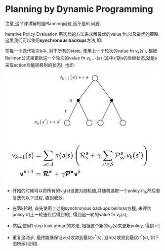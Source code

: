#  Planning by Dynamic Programming

注意,这节课讲解的是Planning问题,而不是RL问题.

Iterative Policy Evaluation
用迭代的方法来求解最优的value fn,以及最优的策略.
这里我们可以使用**synchronous backups**方法,即:

在每一个迭代轮次k中, 对于所有的state, 使用上一个轮次的value fn $v_k(s')$, 根据Bellman公式来更新这一个轮次的value fn $v_{k+1}(s)$ (其中$s'$是s的后继状态,就是s采取action后能转移到的状态), 也即:

![title](https://raw.githubusercontent.com/HViktorTsoi/gitnote-image/master/gitnote/2019/05/28/1558975694364-1558975694365.png)

- 开始的时候可以将所有的$v_0(s)$设置为随机值,并随机选取一个policy  $\pi_0$,然后重复迭代以下过程, 直到收敛:

- 在第k轮时, 首先使用上述的synchronous backups bellman方程, 来评估policy $\pi$(上一轮迭代后得到的), 得到这一轮的value fn $v_k(s)$;

- 然后,使用1 step look ahead的方法, 根据这个新的$v_k(s)$来更新policy, 得到 $\pi'$;

- 重复这两步, 最终能够保证$v(s)$收敛到最优$v^*(s)$, 且$\pi(s)$收敛到最优$\pi^*(s)$, 如下图所示(证明).
